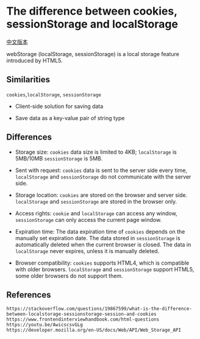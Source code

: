 # The difference between cookies, sessionStorage and localStorage

[中文版本](HTML-04.md)

webStorage (localStorage, sessionStorage) is a local storage feature introduced by HTML5.

## Similarities

`cookies`,`localStorage`, `sessionStorage`

- Client-side solution for saving data

- Save data as a key-value pair of string type

## Differences

- Storage size: `cookies` data size is limited to 4KB; `localStorage` is 5MB/10MB `sessionStorage` is 5MB.

- Sent with request: `cookies` data is sent to the server side every time, `localStorage` and `sessionStorage` do not communicate with the server side.

- Storage location: `cookies` are stored on the browser and server side. `localStorage` and `sessionStorage` are stored in the browser only.

- Access rights: `cookie` and `localStorage` can access any window, `sessionStorage` can only access the current page window.

- Expiration time: The data expiration time of `cookies` depends on the manually set expiration date. The data stored in `sessionStorage` is automatically deleted when the current browser is closed. The data in `localStorage` never expires, unless it is manually deleted.

- Browser compatibility: `cookies` supports HTML4, which is compatible with older browsers. `localStorage` and `sessionStorage` support HTML5, some older browsers do not support them.

## References

```
https://stackoverflow.com/questions/19867599/what-is-the-difference-between-localstorage-sessionstorage-session-and-cookies
https://www.frontendinterviewhandbook.com/html-questions
https://youtu.be/AwicscsvGLg
https://developer.mozilla.org/en-US/docs/Web/API/Web_Storage_API
```
